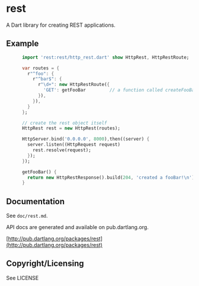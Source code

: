 rest
====

A Dart library for creating REST applications.

Example
-------

```dart
      import 'rest:rest/http_rest.dart' show HttpRest, HttpRestRoute;

      var routes = {
        r"^foo": {
          r"^bar$": {
            r"\d+": new HttpRestRoute({
              'GET': getFooBar         // a function called createFooBar
            }),
          }),
        }
      };

      // create the rest object itself
      HttpRest rest = new HttpRest(routes);

      HttpServer.bind('0.0.0.0', 8000),then((server) {
        server.listen((HttpRequest request)
          rest.resolve(request);
        });
      });

      getFooBar() {
        return new HttpRestResponse().build(204, 'created a fooBar!\n');
      }
```

Documentation
-------------

See `doc/rest.md`.

API docs are generated and available on pub.dartlang.org.

[http://pub.dartlang.org/packages/rest](http://pub.dartlang.org/packages/rest)

Copyright/Licensing
-------------------

See LICENSE
